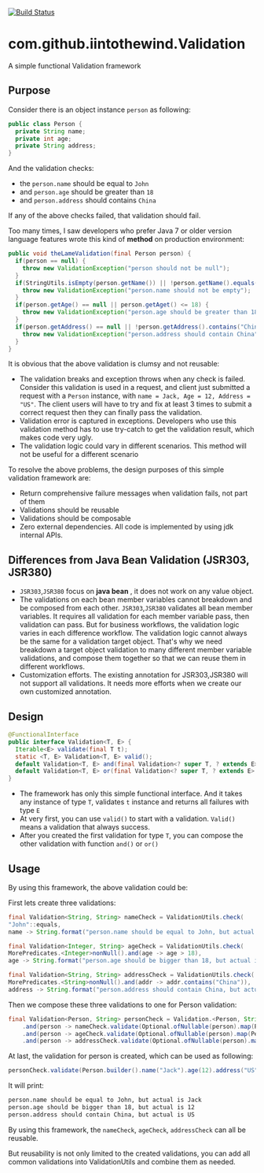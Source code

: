 [![Build Status](https://travis-ci.org/iintothewind/validation.svg?branch=master)](https://travis-ci.org/iintothewind/validation)

# com.github.iintothewind.Validation
A simple functional Validation framework

## Purpose

Consider there is an object instance `person` as following: 

```java
public class Person {
  private String name;
  private int age;
  private String address;
}
```

And the validation checks:

- the `person.name` should be equal to `John`
- and `person.age` should be greater than `18`
- and `person.address` should contains `China`

If any of the above checks failed, that validation should fail.

Too many times, I saw developers who prefer Java 7 or older version language features 
wrote this kind of **method** on production environment: 
```java
public void theLameValidation(final Person person) {
  if(person == null) {
    throw new ValidationException("person should not be null");
  }
  if(StringUtils.isEmpty(person.getName()) || !person.getName().equals("John")) {
    throw new ValidationException("person.name should not be empty");
  }
  if(person.getAge() == null || person.getAget() <= 18) {
    throw new ValidationException("person.age should be greater than 18");
  }
  if(person.getAddress() == null || !person.getAddress().contains("China")) {
    throw new ValidationException("person.address should contain China");
  }
}
```

It is obvious that the above validation is clumsy and not reusable:
- The validation breaks and exception throws when any check is failed. 
Consider this validation is used in a request, and client just submitted a request with a `Person` instance, with `name = Jack, Age = 12, Address = "US"`. 
The client users will have to try and fix at least 3 times to submit a correct request then they can finally pass the validation.
- Validation error is captured in exceptions. Developers who use this validation method has to use try-catch to get the validation result, which makes code very ugly.
- The validation logic could vary in different scenarios. This method will not be useful for a different scenario


To resolve the above problems, the design purposes of this simple validation framework are:

- Return comprehensive failure messages when validation fails, not part of them
- Validations should be reusable
- Validations should be composable
- Zero external dependencies. All code is implemented by using jdk internal APIs.

## Differences from Java Bean Validation (JSR303, JSR380)

- `JSR303`,`JSR380` focus on **java bean** , it does not work on any value object.
- The validations on each bean member variables cannot breakdown and be composed from each other. 
`JSR303`,`JSR380` validates all bean member variables. It requires all validation for each member variable pass, then validation can pass.
But for business workflows, the validation logic varies in each difference workflow. The validation logic cannot always be the same for a validation target object.
That's why we need breakdown a target object validation to many different member variable validations, and compose them together so that we can reuse them in different workflows.
- Customization efforts. The existing annotation for JSR303,JSR380 will not support all validations. It needs more efforts when we create our own customized annotation.

## Design

```java
@FunctionalInterface
public interface Validation<T, E> {
  Iterable<E> validate(final T t);
  static <T, E> Validation<T, E> valid();
  default Validation<T, E> and(final Validation<? super T, ? extends E> other);
  default Validation<T, E> or(final Validation<? super T, ? extends E> other);
}
```

- The framework has only this simple functional interface.
And it takes any instance of type `T`, validates `t` instance and returns all failures with type `E`
- At very first, you can use `valid()` to start with a validation. `Valid()` means a validation that always success.
- After you created the first validation for type `T`, you can compose the other validation with function `and()` or `or()`



## Usage
By using this framework, the above validation could be:

First lets create three validations:

```java
final Validation<String, String> nameCheck = ValidationUtils.check(
"John"::equals,
name -> String.format("person.name should be equal to John, but actual is %s", name));

final Validation<Integer, String> ageCheck = ValidationUtils.check(
MorePredicates.<Integer>nonNull().and(age -> age > 18),
age -> String.format("person.age should be bigger than 18, but actual is %s", age));

final Validation<String, String> addressCheck = ValidationUtils.check(
MorePredicates.<String>nonNull().and(addr -> addr.contains("China")),
address -> String.format("person.address should contain China, but actual is %s", address));
```

Then we compose these three validations to one for Person validation:

```java
final Validation<Person, String> personCheck = Validation.<Person, String>valid()
    .and(person -> nameCheck.validate(Optional.ofNullable(person).map(Person::getName).orElse("")))
    .and(person -> ageCheck.validate(Optional.ofNullable(person).map(Person::getAge).orElse(0)))
    .and(person -> addressCheck.validate(Optional.ofNullable(person).map(Person::getAddress).orElse("")));
```

At last, the validation for person is created, which can be used as following:

```java
personCheck.validate(Person.builder().name("Jack").age(12).address("US").build()).forEach(System.out::println);
```

It will print:

```bash
person.name should be equal to John, but actual is Jack
person.age should be bigger than 18, but actual is 12
person.address should contain China, but actual is US
```

By using this framework, the `nameCheck`, `ageCheck`, `addressCheck` can all be reusable.

But reusability is not only limited to the created validations, you can add all common validations into ValidationUtils and combine them as needed.